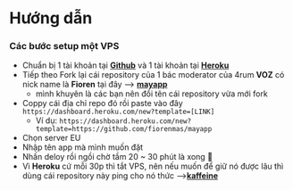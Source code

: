 # **Hướng dẫn**

### **Các bước setup một VPS**
- Chuẩn bị 1 tài khoản tại [**Github**](https://github.com/) và 1 tài khoản tại [**Heroku**](https://dashboard.heroku.com/)
- Tiếp theo Fork lại cái repository của 1 bác moderator của 4rum **VOZ** có nick name là **Fioren** tại đây --> [**mayapp**](https://github.com/FiorenMas/mayapp) 
     - mình khuyên là các bạn nên đổi tên cái repository vừa mới fork
- Coppy cái địa chỉ repo đó rồi paste vào đây `https://dashboard.heroku.com/new?template=[LINK]`
     - Ví dụ: `https://dashboard.heroku.com/new?template=https://github.com/fiorenmas/mayapp`
- Chọn server EU
- Nhập tên app mà mình muốn đặt
- Nhấn deloy rồi ngồi chờ tầm 20 ~ 30 phút là xong 🤗
- Vì **Heroku** cứ mỗi 30p thì tắt VPS, nên nếu muốn để giữ nó được lâu thì dùng cái repository này ping cho nó thức -->[**kaffeine**](https://github.com/RomainButteaud/Kaffeine)
